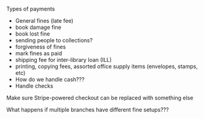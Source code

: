 Types of payments

* General fines (late fee)
* book damage fine
* book lost fine
* sending people to collections?
* forgiveness of fines
* mark fines as paid
* shipping fee for inter-library loan (ILL)
* printing, copying fees, assorted office supply items (envelopes, stamps, etc)
* How do we handle cash???
* Handle checks

Make sure Stripe-powered checkout can be replaced with something else

What happens if multiple branches have different fine setups???
